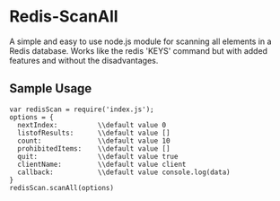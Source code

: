 # Redis-ScanAll
A simple and easy to use node.js module for scanning all elements in a Redis database. Works like the redis 'KEYS' command but with added features and without the disadvantages. 

## Sample Usage
```
var redisScan = require('index.js');
options = {
  nextIndex:          \\default value 0
  listofResults:      \\default value []
  count:              \\default value 10
  prohibitedItems:    \\default value []
  quit:               \\default value true
  clientName:         \\default value client
  callback:           \\default value console.log(data)
}
redisScan.scanAll(options)
```
